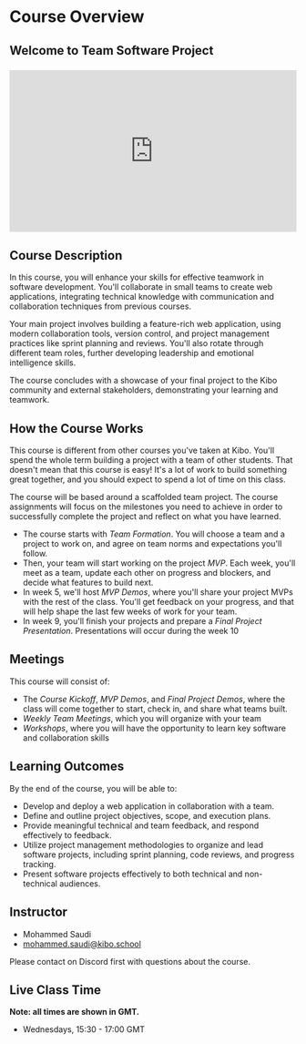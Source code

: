 # Course Overview

## Welcome to Team Software Project

<div style="position: relative; padding-bottom: 56.25%; height: 0; margin-top:1.6em"><iframe src="https://www.youtube.com/embed/FVEFR98tQlI;rel=0" title="YouTube video player" frameborder="0" allow="accelerometer; autoplay; clipboard-write; encrypted-media; gyroscope; picture-in-picture" allowfullscreen style="position: absolute; top: 0; left: 0; width: 100%; height: 100%;"></iframe></div>

## Course Description
In this course, you will enhance your skills for effective teamwork in software development. You'll collaborate in small teams to create web applications, integrating technical knowledge with communication and collaboration techniques from previous courses.

Your main project involves building a feature-rich web application, using modern collaboration tools, version control, and project management practices like sprint planning and reviews. You'll also rotate through different team roles, further developing leadership and emotional intelligence skills.

The course concludes with a showcase of your final project to the Kibo community and external stakeholders, demonstrating your learning and teamwork.


## How the Course Works

This course is different from other courses you've taken at Kibo. You'll spend the whole term building a project with a
team of other students. That doesn't mean that this course is easy! It's a lot of work to build something great
together, and you should expect to spend a lot of time on this class.

The course will be based around a scaffolded team project. The course assignments will focus on the milestones you need
to achieve in order to successfully complete the project and reflect on what you have learned.

- The course starts with _Team Formation_. You will choose a team and a project to work on, and agree on team norms and
  expectations you'll follow.
- Then, your team will start working on the project _MVP_. Each week, you'll meet as a team, update each other on
  progress and blockers, and decide what features to build next.
- In week 5, we'll host _MVP Demos_, where you'll share your project MVPs with the rest of the class. You'll get
  feedback on your progress, and that will help shape the last few weeks of work for your team.
- In week 9, you'll finish your projects and prepare a _Final Project Presentation_. Presentations will occur during the
  week 10

## Meetings

This course will consist of:

- The _Course Kickoff_, _MVP Demos_, and _Final Project Demos_, where the class will come together to start, check in,
  and share what teams built.
- _Weekly Team Meetings_, which you will organize with your team
- _Workshops_, where you will have the opportunity to learn key software and collaboration skills

## Learning Outcomes

By the end of the course, you will be able to:

- Develop and deploy a web application in collaboration with a team.
- Define and outline project objectives, scope, and execution plans.
- Provide meaningful technical and team feedback, and respond effectively to feedback.
- Utilize project management methodologies to organize and lead software projects, including sprint planning, code reviews, and progress tracking.
- Present software projects effectively to both technical and non-technical audiences.


## Instructor
<!-- UPDATE EACH TERM -->
- Mohammed Saudi
- [mohammed.saudi@kibo.school](mailto:mohammed.saudi@kibo.school)

Please contact on Discord first with questions about the course.

## Live Class Time
<!-- UPDATE EACH TERM -->
**Note: all times are shown in GMT.**

- Wednesdays, 15:30 - 17:00 GMT

<!-- 
## Office Hours
<!-- UPDATE EACH TERM -->
<!-- - Day and time that the instructor has office hours

## Core Reading List

Bulleted list of core reading materials (preferably open source materials).

## Supplemental Reading List

Bulleted list of supplemental reading materials (preferably open source materials).
-->